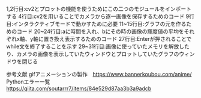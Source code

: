 1,2行目:cv2とプロットの機能を使うためにこの二つのモジュールをインポートする
4行目:cv2を用いることでカメラから逐一画像を保存するためのコード
9行目:インタラクティブモードで動かすために必要
11~15行目:グラフの元を作るためのコード
20~24行目:aに時間を入れ、bにその時の画像の輝度値の平均をそれぞれx軸、y軸に置き換え表示するためのコード
27行目:Enterが押されることでwhile文を終了することを示す
29~31行目:画像に使っていたメモリを解放したり、カメラの画像を表示していたウィンドウとプロットしていたグラフのウィンドウを閉じる

参考文献
gifアニメーションの製作　https://www.bannerkoubou.com/anime/
Pythonエラー一覧　https://qiita.com/soutarrr7/items/84e529d87aa3b3a9adcb
